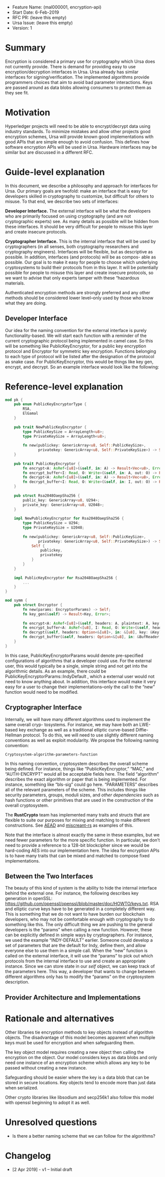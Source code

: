 - Feature Name: (mal000001, encryption-api)
- Start Date: 6-Feb-2019
- RFC PR: (leave this empty)
- Ursa Issue: (leave this empty)
- Version: 1

# Summary
[summary]: #summary

Encryption is considered a primary use for cryptography which Ursa does not
currently provide. There is demand for providing easy to use encryption/decryption
interfaces in Ursa. Ursa already has similar interfaces for signing/verification.
The implemented algorithms provide programmers choices that aim
to avoid bad parameter interactions. Keys are passed around as data blobs
allowing consumers to protect them as they see fit.

# Motivation
[motivation]: #motivation

Hyperledger projects will need to be able to encrypt/decrypt data using
industry standards. To minimize mistakes and allow other projects good
encryption schemes, Ursa will provide known good implementations with
good APIs that are simple enough to avoid confusion. This defines how software encryption
APIs will be used in Ursa. Hardware interfaces may be similar but are discussed in a different RFC.

# Guide-level explanation
[guide-level-explanation]: #guide-level-explanation

In  this  document,  we  describe  a  philosophy  and  approach  for  interfaces  for  Ursa.   Our
primary goals are twofold:  make an interface that is easy for developers skilled in cryptography
to customize, but difficult for others to misuse.  To that end, we describe two sets of interfaces:

**Developer Interface.**  The external interface will be what the developers who are primarily
focused  on  using  cryptography  (and  are  not  cryptographic  experts)  see.   As  many  details  as
possible will be hidden from these interfaces.
It should be very difficult for people to misuse this layer and create insecure protocols.

**Cryptographer Interface.** This is the internal interface that will be used by cryptographers
(in  all  senses,  both  cryptography  researchers  and  cryptography  engineers).   Interfaces  will  be
flexible, but as descriptive as possible.  In addition, interfaces (and protocols) will be as
compos-
able
as possible.  Our goal is to make it easy for people to choose which underlying cryptosystems
to build their protocols from in this layer.
It will be potentially possible for people to misuse this layer and create insecure protocols,
so we want to advise that only experts tamper with these “hazardous materials.

Authenticated encryption methods are strongly preferred and any other methods should be considered lower level–only used by those who know what they are doing.

## Developer Interface

Our idea for the naming convention for the external interface is purely functionality-based.  We
will start each function with a reminder of the current cryptographic protocol being implemented
in camel case.  So this will be something like PublicKeyEncryptor, for a public key encryption
protocol and Encryptor for symmetric key encryption.
Functions belonging to each type of protocol will be listed after the designation of the protocol
as snake case.  For PublicKeyEncryptor, this would be things like key
gen, encrypt, and decrypt.
So an example interface would look like the following:

# Reference-level explanation
[reference-level-explanation]: #reference-level-explanation

```rust
mod pk {
    pub enum PublicKeyEncryptorType {
        RSA,
        ElGamal
    }
    
    pub trait NewPublicKeyEncryptor {
        type PublicKeySize = ArrayLength<u8>;
        type PrivateKeySize = ArrayLength<u8>;
        
        fn new(publickey: GenericArray<u8, Self::PublicKeySize>,
               privatekey: GenericArray<u8, Self::PrivateKeySize>) -> Self;
    }
    
    pub trait PublicKeyEncryptor {        
        fn encrypt<A: AsRef<[u8]>(&self, in: A) -> Result<Vec<u8>, Error>;
        fn encrypt_buffer<I: Read, O: Write>(&self, in: A, out: O) -> Result<(), Error>;
        fn decrypt<A: AsRef<[u8]>(&self, in: A) -> Result<Vec<u8>, Error>;
        fn decrypt_buffer<I: Read, O: Write>(&self, in: I, out: O) -> Result<(), Error>;
    }
    
    pub struct Rsa2048OaepSha256 {
        public_key: GenericArray<u8, U294>;
        private_key: GenericArray<u8, U2048>;
    }
    
    impl NewPublicKeyEncryptor for Rsa2048OaepSha256 {
        type PublicKeySize = U294;
        type PrivateKeySize = U2048;
        
        fn new(publickey: GenericArray<u8, Self::PublicKeySize>,
               privatekey: GenericArray<u8, Self::PrivateKeySize>) -> Self {
            Self {
                publickey,
                privatekey
            }
        }
    }
    
    impl PublicKeyEncryptor for Rsa2048OaepSha256 {
        ...
    }
}

mod symm {
    pub struct Encryptor {
        fn new(params: EncryptorParams) -> Self;
        fn key_gen(&self) -> Result<Key, Error>;
    
        fn encrypt<A: AsRef<[u8]>(&self, headers: A, plaintext: A, key: &Key) -> Result<Vec<u8>, Error>;
        fn encrypt_buffer<A: AsRef<[u8], I: Read, O: Write>(&self, headers: A, in: I, out: O, key: &key);
        fn decrypt(&self, headers: Option<&[u8]>, in: &[u8], key: &Key) -> Result<Vec<u8>, Error>;
        fn decrypt_buffer(&self, headers: Option<&[u8], in: &BufReader, key: &Key, out: &BufWriter) -> Result<bool, Error>;
    }
}
```

In this case, PublicKeyEncryptorParams would denote pre-specified configurations of algorithms that a developer could use.  For the external user, this would typically be a single, simple
string and not get into the algorithmic details.  As an example, there could be PublicKeyEncryptorParams::IndyDefault , which a external user would not need to know anything about.  In
addition, this interface would make it very easy for a user to change their implementations–only
the call to the “new” function would need to be modified.

## Cryptographer Interface

Internally,  we  will  have  many  different  algorithms  used  to  implement  the  same  overall  cryp-
tosystems.  For instance, we may have both an LWE-based key exchange as well as a traditional
elliptic curve-based Diffie-Hellman protocol.  To do this,  we will need to use slightly different
naming conventions as well as exploit modularity.
We propose the following naming convention:

`Cryptosystem-algorithm-parameters-function`

In  this  naming  convention,  cryptosystem  describes  the  overall  scheme  being  defined.   For
instance,  things  like  “PublicKeyEncryptor,”  “MAC,”  and  “AUTH-ENCRYPT”  would  all  be
acceptable fields here.  The field “algorithm” describes the exact algorithm or paper that is being
implemented.  For instance, something like “bls-sig” could go here.  “PARAMETERS” describes
all of  the  relevant  parameters  of  the  scheme.   This  includes  things  like  security  parameters,
groups, moduli sizes, and *other dependencies* such as hash functions or other primitives that are
used in the construction of the overall cryptosystem.

The **RustCrypto** team has implemented many traits and structs that are flexible to suite our purposes
for mixing and matching to make different constructions. See [AEAD](https://github.com/RustCrypto/AEADs) 
and [miscreant-rs](https://github.com/miscreant/miscreant.rs) as examples of this.

Note that the interface is almost exactly the same in these examples, but we need fewer parameters for the more
specific function.  In particular, we don’t need to provide a reference to a 128-bit blockcipher
since we would be hard-coding AES into our implementation here.
The  idea  for  encryption  APIs  is  to  have  many  traits  that  can  be  mixed  and  matched  to
compose fixed implementations.

## Between the Two Interfaces

The beauty of this kind of system is the ability to hide the internal interface behind the external
one.  For instance,  the following describes key generation in openSSL: https://github.com/openssl/openssl/blob/master/doc/HOWTO/keys.txt.   RSA  and  elliptic  curve  keys  have  to
be  generated  in  a  completely  different  way.   This  is  something  that  we  do  not  want  to  have
burden our blockchain developers, who may not be comfortable enough with cryptography to
do something like this.
The only difficult thing we are pushing to the general developers is the “params” when calling
a new function.  However, these can be explicitly defined in simple ways by cryptographers.  For
instance,  we  used  the  example  “INDY-DEFAULT”  earlier.   Someone  could  develop  a  set  of
parameters that are the default for Indy, define them, and allow everyone else to use them in a
simple call.
When the “new” function is called on the external interface, it will use the “params” to pick
out which protocols from the internal interface to use and create an appropriate instance.  Since
we can store state in our *self* object,  we can keep track of the parameters here.  This way, a
developer that wants to change between different algorithms only has to modify the “params” on the cryptosystem description.

## Provider Architecture and Implementations

# Rationale and alternatives
[alternatives]: #alternatives

Other libraries tie encryption methods to key objects instead of algorithm objects.
The disadvantage of this model becomes apparent when multiple keys must be used for encryption
and when safeguarding them.

The key object model requires creating a new object then calling the encryption on the object.
Our model considers keys as data blobs and only need one instance of an encryption scheme which allows any
key to be passed without creating a new instance.

Safeguarding should be easier where the key is a data blob that can be stored in secure locations.
Key objects tend to encode more than just data when serialized.

Other crypto libraries like libsodium and secp256k1 also follow this model with openssl beginning to adopt it as well.

# Unresolved questions
[unresolved]: #unresolved-questions

- Is there a better naming scheme that we can follow for the algorithms?

# Changelog
[changelog]: #changelog

- [2 Apr 2019] - v1 – Initial draft
